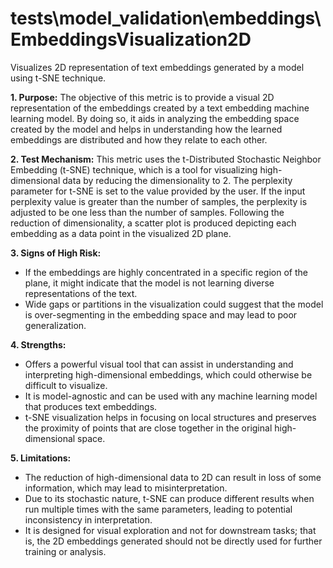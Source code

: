 # tests\model_validation\embeddings\EmbeddingsVisualization2D

Visualizes 2D representation of text embeddings generated by a model using t-SNE technique.

**1. Purpose:** The objective of this metric is to provide a visual 2D representation of the embeddings created by
a text embedding machine learning model. By doing so, it aids in analyzing the embedding space created by the model
and helps in understanding how the learned embeddings are distributed and how they relate to each other.

**2. Test Mechanism:** This metric uses the t-Distributed Stochastic Neighbor Embedding (t-SNE) technique, which is
a tool for visualizing high-dimensional data by reducing the dimensionality to 2. The perplexity parameter for
t-SNE is set to the value provided by the user. If the input perplexity value is greater than the number of
samples, the perplexity is adjusted to be one less than the number of samples. Following the reduction of
dimensionality, a scatter plot is produced depicting each embedding as a data point in the visualized 2D plane.

**3. Signs of High Risk:**

- If the embeddings are highly concentrated in a specific region of the plane, it might indicate that the model is
not learning diverse representations of the text.
- Wide gaps or partitions in the visualization could suggest that the model is over-segmenting in the embedding
space and may lead to poor generalization.

**4. Strengths:**

- Offers a powerful visual tool that can assist in understanding and interpreting high-dimensional embeddings,
which could otherwise be difficult to visualize.
- It is model-agnostic and can be used with any machine learning model that produces text embeddings.
- t-SNE visualization helps in focusing on local structures and preserves the proximity of points that are close
together in the original high-dimensional space.

**5. Limitations:**

- The reduction of high-dimensional data to 2D can result in loss of some information, which may lead to
misinterpretation.
- Due to its stochastic nature, t-SNE can produce different results when run multiple times with the same
parameters, leading to potential inconsistency in interpretation.
- It is designed for visual exploration and not for downstream tasks; that is, the 2D embeddings generated should
not be directly used for further training or analysis.